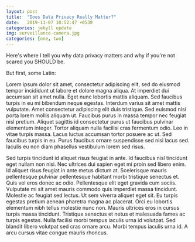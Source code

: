 ```yaml
---
layout: post
title:  "Does Data Privacy Really Matter?"
date:   2019-11-07 10:52:47 +0530
categories: jekyll update
img: surveillance-camera.jpg
categories: [one, two]
---
```

Here's where I tell you why data privacy matters and why if you're not scared you SHOULD be.

But first, some Latin:

Lorem ipsum dolor sit amet, consectetur adipiscing elit, sed do eiusmod tempor incididunt ut labore et dolore magna aliqua. At imperdiet dui accumsan sit amet nulla. Eget nunc lobortis mattis aliquam. Sed faucibus turpis in eu mi bibendum neque egestas. Interdum varius sit amet mattis vulputate. Amet consectetur adipiscing elit duis tristique. Sed euismod nisi porta lorem mollis aliquam ut. Faucibus purus in massa tempor nec feugiat nisl pretium. Aliquet sagittis id consectetur purus ut faucibus pulvinar elementum integer. Tortor aliquam nulla facilisi cras fermentum odio. Leo in vitae turpis massa. Lacus luctus accumsan tortor posuere ac ut. Sed faucibus turpis in eu. Purus faucibus ornare suspendisse sed nisi lacus sed. Iaculis eu non diam phasellus vestibulum lorem sed risus.

Sed turpis tincidunt id aliquet risus feugiat in ante. Id faucibus nisl tincidunt eget nullam non nisi. Nec ultrices dui sapien eget mi proin sed libero enim. Id aliquet risus feugiat in ante metus dictum at. Scelerisque mauris pellentesque pulvinar pellentesque habitant morbi tristique senectus et. Quis vel eros donec ac odio. Pellentesque elit eget gravida cum sociis. Vulputate mi sit amet mauris commodo quis imperdiet massa tincidunt. Molestie ac feugiat sed lectus. Ut sem viverra aliquet eget sit. Eu turpis egestas pretium aenean pharetra magna ac placerat. Orci eu lobortis elementum nibh tellus molestie nunc non. Mauris ultrices eros in cursus turpis massa tincidunt. Tristique senectus et netus et malesuada fames ac turpis egestas. Nulla facilisi morbi tempus iaculis urna id volutpat. Sed blandit libero volutpat sed cras ornare arcu. Morbi tempus iaculis urna id. A arcu cursus vitae congue mauris rhoncus.
